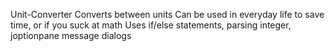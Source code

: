 Unit-Converter
Converts between units
Can be used in everyday life to save time, or if you suck at math
Uses if/else statements, parsing integer, joptionpane message dialogs
